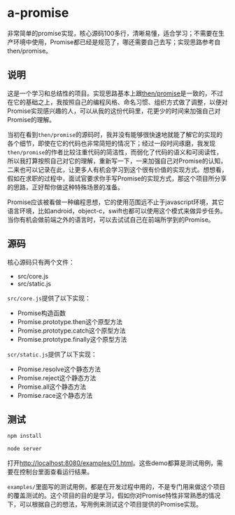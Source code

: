 # a-promise
非常简单的promise实现，核心源码100多行，清晰易懂，适合学习；不需要在生产环境中使用，Promise都已经是规范了，哪还需要自己去写；实现思路参考自then/promise。

## 说明
这是一个学习和总结性的项目。实现思路基本上跟[then/promise](https://github.com/then/)是一致的，不过在它的基础之上，我按照自己的编程风格、命名习惯、组织方式做了调整，以便对Promise实现感兴趣的人，可以从我的这份代码里，花更少的时间来加强自己对Promise的理解。

当初在看到`then/promise`的源码时，我并没有能够很快速地就能了解它的实现的各个细节，即使在它的代码也非常简短的情况下；经过一段时间琢磨，我发现`then/promise`的作者比较注重代码的简洁性，而弱化了代码的语义和可阅读性，所以我打算按照自己对它的理解，重新写一下，一来加强自己对Promise的认知，二来也可以记录在此，让更多人有机会学习到这个很有价值的实现方式。想想看，假如在求职的过程中，面试官要求你手写Promise的实现方式，那这个项目所分享的思路，正好帮你做这种特殊场景的准备。

Promise应该被看做一种编程思想，它的使用范围远不止于javascript环境，其它语言环境，比如android，object-c，swift也都可以使用这个模式来做异步任务。当你有机会做前端之外的语言时，可以去试试自己在前端所学到的Promise。

## 源码
核心源码只有两个文件：
* src/core.js
* src/static.js

`src/core.js`提供了以下实现：
* Promise构造函数
* Promise.prototype.then这个原型方法
* Promise.prototype.catch这个原型方法
* Promise.prototype.finally这个原型方法

`scr/static.js`提供了以下实现：
* Promise.resolve这个静态方法
* Promise.reject这个静态方法
* Promise.all这个静态方法
* Promise.race这个静态方法

## 测试
```bash
npm install

node server
```
打开[http://localhost:8080/examples/01.html](http://localhost:8080/examples/01.html)。这些demo都算是测试用例，需要在控制台里面查看运行结果。

`examples/`里面写的测试用例，都是在开发过程中用的，不是专门用来做这个项目的覆盖测试的。这个项目的目的是学习，假如你对Promise特性非常熟悉的情况下，可以根据自己的想法，写用例来测试这个项目提供的Promise实现。

